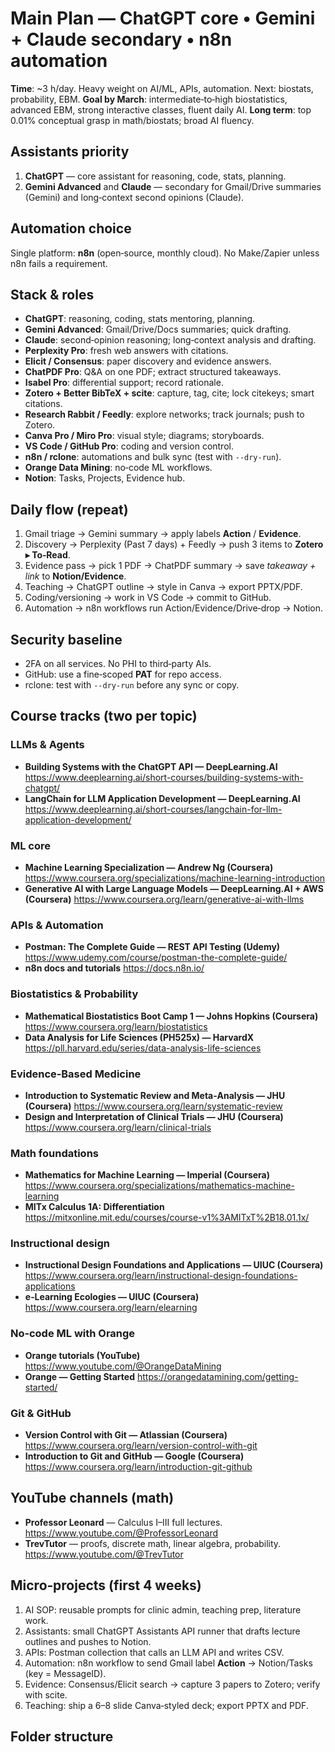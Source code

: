 ﻿# Main Plan — ChatGPT core • Gemini + Claude secondary • n8n automation

**Time**: ~3 h/day. Heavy weight on AI/ML, APIs, automation. Next: biostats, probability, EBM.
**Goal by March**: intermediate‑to‑high biostatistics, advanced EBM, strong interactive classes, fluent daily AI.
**Long term**: top 0.01% conceptual grasp in math/biostats; broad AI fluency.

## Assistants priority
1) **ChatGPT** — core assistant for reasoning, code, stats, planning.
2) **Gemini Advanced** and **Claude** — secondary for Gmail/Drive summaries (Gemini) and long‑context second opinions (Claude).

## Automation choice
Single platform: **n8n** (open‑source, monthly cloud). No Make/Zapier unless n8n fails a requirement.

## Stack & roles
- **ChatGPT**: reasoning, coding, stats mentoring, planning.
- **Gemini Advanced**: Gmail/Drive/Docs summaries; quick drafting.
- **Claude**: second‑opinion reasoning; long‑context analysis and drafting.
- **Perplexity Pro**: fresh web answers with citations.
- **Elicit / Consensus**: paper discovery and evidence answers.
- **ChatPDF Pro**: Q&A on one PDF; extract structured takeaways.
- **Isabel Pro**: differential support; record rationale.
- **Zotero + Better BibTeX + scite**: capture, tag, cite; lock citekeys; smart citations.
- **Research Rabbit / Feedly**: explore networks; track journals; push to Zotero.
- **Canva Pro / Miro Pro**: visual style; diagrams; storyboards.
- **VS Code / GitHub Pro**: coding and version control.
- **n8n / rclone**: automations and bulk sync (test with `--dry-run`).
- **Orange Data Mining**: no‑code ML workflows.
- **Notion**: Tasks, Projects, Evidence hub.

## Daily flow (repeat)
1) Gmail triage → Gemini summary → apply labels **Action** / **Evidence**.
2) Discovery → Perplexity (Past 7 days) + Feedly → push 3 items to **Zotero ▸ To‑Read**.
3) Evidence pass → pick 1 PDF → ChatPDF summary → save *takeaway + link* to **Notion/Evidence**.
4) Teaching → ChatGPT outline → style in Canva → export PPTX/PDF.
5) Coding/versioning → work in VS Code → commit to GitHub.
6) Automation → n8n workflows run Action/Evidence/Drive‑drop → Notion.

## Security baseline
- 2FA on all services. No PHI to third‑party AIs.
- GitHub: use a fine‑scoped **PAT** for repo access.
- rclone: test with `--dry-run` before any sync or copy.

## Course tracks (two per topic)

### LLMs & Agents
- **Building Systems with the ChatGPT API — DeepLearning.AI**
  https://www.deeplearning.ai/short-courses/building-systems-with-chatgpt/
- **LangChain for LLM Application Development — DeepLearning.AI**
  https://www.deeplearning.ai/short-courses/langchain-for-llm-application-development/

### ML core
- **Machine Learning Specialization — Andrew Ng (Coursera)**
  https://www.coursera.org/specializations/machine-learning-introduction
- **Generative AI with Large Language Models — DeepLearning.AI + AWS (Coursera)**
  https://www.coursera.org/learn/generative-ai-with-llms

### APIs & Automation
- **Postman: The Complete Guide — REST API Testing (Udemy)**
  https://www.udemy.com/course/postman-the-complete-guide/
- **n8n docs and tutorials**
  https://docs.n8n.io/

### Biostatistics & Probability
- **Mathematical Biostatistics Boot Camp 1 — Johns Hopkins (Coursera)**
  https://www.coursera.org/learn/biostatistics
- **Data Analysis for Life Sciences (PH525x) — HarvardX**
  https://pll.harvard.edu/series/data-analysis-life-sciences

### Evidence‑Based Medicine
- **Introduction to Systematic Review and Meta‑Analysis — JHU (Coursera)**
  https://www.coursera.org/learn/systematic-review
- **Design and Interpretation of Clinical Trials — JHU (Coursera)**
  https://www.coursera.org/learn/clinical-trials

### Math foundations
- **Mathematics for Machine Learning — Imperial (Coursera)**
  https://www.coursera.org/specializations/mathematics-machine-learning
- **MITx Calculus 1A: Differentiation**
  https://mitxonline.mit.edu/courses/course-v1%3AMITxT%2B18.01.1x/

### Instructional design
- **Instructional Design Foundations and Applications — UIUC (Coursera)**
  https://www.coursera.org/learn/instructional-design-foundations-applications
- **e‑Learning Ecologies — UIUC (Coursera)**
  https://www.coursera.org/learn/elearning

### No‑code ML with Orange
- **Orange tutorials (YouTube)**
  https://www.youtube.com/@OrangeDataMining
- **Orange — Getting Started**
  https://orangedatamining.com/getting-started/

### Git & GitHub
- **Version Control with Git — Atlassian (Coursera)**
  https://www.coursera.org/learn/version-control-with-git
- **Introduction to Git and GitHub — Google (Coursera)**
  https://www.coursera.org/learn/introduction-git-github

## YouTube channels (math)
- **Professor Leonard** — Calculus I–III full lectures.
  https://www.youtube.com/@ProfessorLeonard
- **TrevTutor** — proofs, discrete math, linear algebra, probability.
  https://www.youtube.com/@TrevTutor

## Micro‑projects (first 4 weeks)
1. AI SOP: reusable prompts for clinic admin, teaching prep, literature work.
2. Assistants: small ChatGPT Assistants API runner that drafts lecture outlines and pushes to Notion.
3. APIs: Postman collection that calls an LLM API and writes CSV.
4. Automation: n8n workflow to send Gmail label **Action** → Notion/Tasks (key = MessageID).
5. Evidence: Consensus/Elicit search → capture 3 papers to Zotero; verify with scite.
6. Teaching: ship a 6–8 slide Canva‑styled deck; export PPTX and PDF.

## Folder structure
